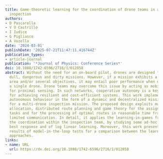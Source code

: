 ```yaml
---
title: Game-theoretic learning for the coordination of drone teams in autonomous cooperative
  inspection
authors:
- D Pascarella
- V U Castrillo
- I Iudice
- G Pigliasco
- A Vozella
date: '2024-03-01'
publishDate: '2025-07-21T11:47:11.416744Z'
publication_types:
- article-journal
publication: '*Journal of Physics: Conference Series*'
doi: 10.1088/1742-6596/2716/1/012058
abstract: Without the need for an on-board pilot, drones are designed to accomplish
  dull, dangerous and dirty missions. However, if a mission exhibits a large operative
  area and/or several objectives, it may entail poor performance when executed by
  a single drone. Drone teams may overcome this issue by acting as mobile sensor networks
  for proximal sensing. In such networks, cooperative autonomy is a key enabling behaviour
  for achieving resilient and cost-efficient systems. This work implements cooperative
  autonomous behaviour in the form of a dynamic and decentralized mission planner
  for a multi-drone inspection mission. The proposed design exploits multi-agent task
  allocation, distributed route planning and game theory for the assignment of inspection
  tasks and for the processing of optimal routes in reasonable time frames and with
  limited communication. In detail, it applies the learning-in-games framework for
  the coordination within the inspection team, by studying some ad-hoc variants of
  best response and of log linear learning. Moreover, this work presents some numerical
  results of model-in-the-loop tests for a comparison between the learning-in-games
  approaches.
links:
- name: URL
  url: https://dx.doi.org/10.1088/1742-6596/2716/1/012058
---
```

